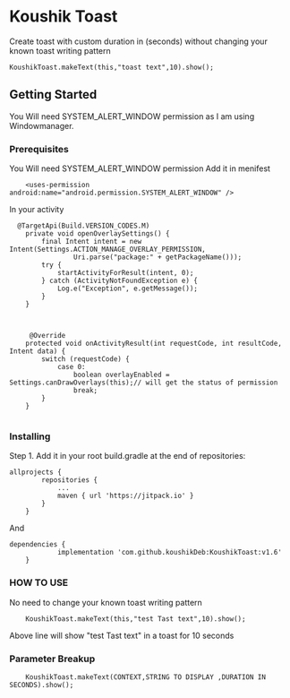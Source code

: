 # Koushik Toast

Create toast with custom duration in (seconds) without changing your known toast writing pattern
```
KoushikToast.makeText(this,"toast text",10).show();
```

## Getting Started
You Will need SYSTEM_ALERT_WINDOW permission as I am using Windowmanager.


### Prerequisites

You Will need SYSTEM_ALERT_WINDOW permission
Add it in menifest
```
    <uses-permission android:name="android.permission.SYSTEM_ALERT_WINDOW" />
```

In your activity

```
  @TargetApi(Build.VERSION_CODES.M)
    private void openOverlaySettings() {
        final Intent intent = new Intent(Settings.ACTION_MANAGE_OVERLAY_PERMISSION,
                Uri.parse("package:" + getPackageName()));
        try {
            startActivityForResult(intent, 0);
        } catch (ActivityNotFoundException e) {
            Log.e("Exception", e.getMessage());
        }
    }
    
    
    
     @Override
    protected void onActivityResult(int requestCode, int resultCode, Intent data) {
        switch (requestCode) {
            case 0:
                boolean overlayEnabled = Settings.canDrawOverlays(this);// will get the status of permission 
                break;
        }
    }
    

```




### Installing

Step 1. Add it in your root build.gradle at the end of repositories:

```
allprojects {
		repositories {
			...
			maven { url 'https://jitpack.io' }
		}
	}
```

And 

```
dependencies {
	        implementation 'com.github.koushikDeb:KoushikToast:v1.6'
	}
```


### HOW TO USE

No need to change your known toast writing pattern  

```
    KoushikToast.makeText(this,"test Tast text",10).show();
```

Above line will  show "test Tast text" in a toast for 10 seconds 

### Parameter Breakup
```
    KoushikToast.makeText(CONTEXT,STRING TO DISPLAY ,DURATION IN SECONDS).show();
```
















